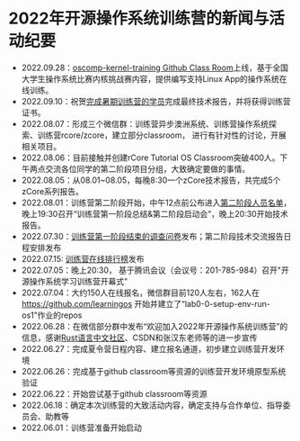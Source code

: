 #  2022年开源操作系统训练营的新闻与活动纪要

- 2022.09.28：[oscomp-kernel-training Github Class Room](https://github.com/LearningOS/oscomp-kernel-training)上线，基于全国大学生操作系统比赛内核挑战赛内容，提供编写支持Linux App的操作系统在线训练。
- 2022.09.10：祝贺[完成暑期训练营的学员](./final-reporters-2022summer.md)完成最终技术报告，并将获得训练营证书。
- 2022.08.07：形成三个微信群：训练营异步澳洲系统、训练营操作系统探索、训练营rcore/zcore，建立部分classroom， 进行有针对性的讨论，开展相关项目。
- 2022.08.06：目前接触并创建rCore Tutorial OS Classroom突破400人。下午两点交流各位同学的第二阶段项目分组，大致确定要做的事情。
- 2022.08.05：从08.01~08.05，每晚8:30一个zCore技术报告，共完成5个zCore系列报告。
- 2022.08.01：训练营第二阶段开始，中午12点前公布进入[第二阶段人员名单](./lab3-os5-passed.md)，晚上19:30召开“训练营第一阶段总结&第二阶段启动会”，晚上20:30开始技术报告。
- 2022.07.30：[训练营第一阶段结束的调查问卷](https://www.wjx.cn/vm/w8a5pG0.aspx)发布；第二阶段技术交流报告日程安排发布
- 2022.07.15: [训练营在线排行榜](https://os2edu.cn/grading/)发布 
- 2022.07.05：晚上20:30， 基于腾讯会议（会议号：201-785-984）召开"开源操作系统学习训练营开幕式"
- 2022.07.04：大约150人在线报名，微信群目前120人左右，162人在 https://github.com/learningos 开始并建立了“lab0-0-setup-env-run-os1”作业的repos
- 2022.06.28：在微信部分群中发布“欢迎加入2022年开源操作系统训练营”的信息，感谢[Rust语言中文社区](https://rustcc.cn/)、CSDN和张汉东老师等的进一步宣传
- 2022.06.27：完成夏令营日程内容、建立报名通道，初步建立训练营开发环境
- 2022.06.26：完成基于github classroom等资源的训练营开发环境原型系统验证
- 2022.06.22：开始尝试基于github classroom等资源
- 2022.06.18：确定本次训练营的大致活动内容，确定支持与合作单位、指导委员会、助教等 
- 2022.06.01：训练营准备开始启动
